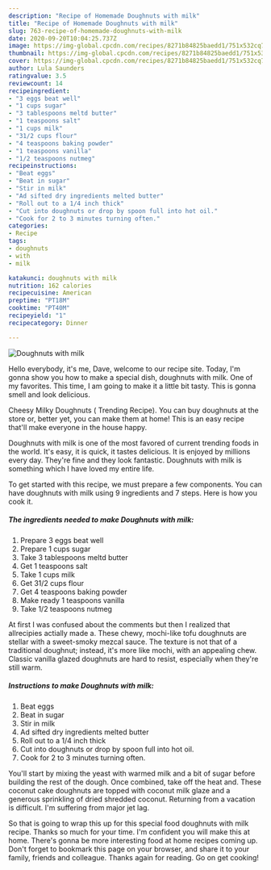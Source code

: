 ```yaml
---
description: "Recipe of Homemade Doughnuts with milk"
title: "Recipe of Homemade Doughnuts with milk"
slug: 763-recipe-of-homemade-doughnuts-with-milk
date: 2020-09-20T10:04:25.737Z
image: https://img-global.cpcdn.com/recipes/8271b84825baedd1/751x532cq70/doughnuts-with-milk-recipe-main-photo.jpg
thumbnail: https://img-global.cpcdn.com/recipes/8271b84825baedd1/751x532cq70/doughnuts-with-milk-recipe-main-photo.jpg
cover: https://img-global.cpcdn.com/recipes/8271b84825baedd1/751x532cq70/doughnuts-with-milk-recipe-main-photo.jpg
author: Lula Saunders
ratingvalue: 3.5
reviewcount: 14
recipeingredient:
- "3 eggs beat well"
- "1 cups sugar"
- "3 tablespoons meltd butter"
- "1 teaspoons salt"
- "1 cups milk"
- "31/2 cups flour"
- "4 teaspoons baking powder"
- "1 teaspoons vanilla"
- "1/2 teaspoons nutmeg"
recipeinstructions:
- "Beat eggs"
- "Beat in sugar"
- "Stir in milk"
- "Ad sifted dry ingredients melted butter"
- "Roll out to a 1/4 inch thick"
- "Cut into doughnuts or drop by spoon full into hot oil."
- "Cook for 2 to 3 minutes turning often."
categories:
- Recipe
tags:
- doughnuts
- with
- milk

katakunci: doughnuts with milk 
nutrition: 162 calories
recipecuisine: American
preptime: "PT18M"
cooktime: "PT40M"
recipeyield: "1"
recipecategory: Dinner

---
```



![Doughnuts with milk](https://img-global.cpcdn.com/recipes/8271b84825baedd1/751x532cq70/doughnuts-with-milk-recipe-main-photo.jpg)

Hello everybody, it's me, Dave, welcome to our recipe site. Today, I'm gonna show you how to make a special dish, doughnuts with milk. One of my favorites. This time, I am going to make it a little bit tasty. This is gonna smell and look delicious.

Cheesy Milky Doughnuts ( Trending Recipe). You can buy doughnuts at the store or, better yet, you can make them at home! This is an easy recipe that&#39;ll make everyone in the house happy.

Doughnuts with milk is one of the most favored of current trending foods in the world. It's easy, it is quick, it tastes delicious. It is enjoyed by millions every day. They're fine and they look fantastic. Doughnuts with milk is something which I have loved my entire life.


To get started with this recipe, we must prepare a few components. You can have doughnuts with milk using 9 ingredients and 7 steps. Here is how you cook it.

<!--inarticleads1-->

##### The ingredients needed to make Doughnuts with milk:

1. Prepare 3 eggs beat well
1. Prepare 1 cups sugar
1. Take 3 tablespoons meltd butter
1. Get 1 teaspoons salt
1. Take 1 cups milk
1. Get 31/2 cups flour
1. Get 4 teaspoons baking powder
1. Make ready 1 teaspoons vanilla
1. Take 1/2 teaspoons nutmeg


At first I was confused about the comments but then I realized that allrecipies actially made a. These chewy, mochi-like tofu doughnuts are stellar with a sweet-smoky mezcal sauce. The texture is not that of a traditional doughnut; instead, it&#39;s more like mochi, with an appealing chew. Classic vanilla glazed doughnuts are hard to resist, especially when they&#39;re still warm. 

<!--inarticleads2-->

##### Instructions to make Doughnuts with milk:

1. Beat eggs
1. Beat in sugar
1. Stir in milk
1. Ad sifted dry ingredients melted butter
1. Roll out to a 1/4 inch thick
1. Cut into doughnuts or drop by spoon full into hot oil.
1. Cook for 2 to 3 minutes turning often.


You&#39;ll start by mixing the yeast with warmed milk and a bit of sugar before building the rest of the dough. Once combined, take off the heat and. These coconut cake doughnuts are topped with coconut milk glaze and a generous sprinkling of dried shredded coconut. Returning from a vacation is difficult. I&#39;m suffering from major jet lag. 

So that is going to wrap this up for this special food doughnuts with milk recipe. Thanks so much for your time. I'm confident you will make this at home. There's gonna be more interesting food at home recipes coming up. Don't forget to bookmark this page on your browser, and share it to your family, friends and colleague. Thanks again for reading. Go on get cooking!
